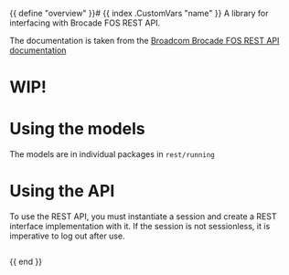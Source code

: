 {{ define "overview" }}# {{ index .CustomVars "name" }}
A library for interfacing with Brocade FOS REST API.

The documentation is taken from the [Broadcom Brocade FOS REST API documentation](https://docs.broadcom.com/doc/FOS-82X-REST-API-RM)

# WIP!

# Using the models

The models are in individual packages in `rest/running`

# Using the API

To use the REST API, you must instantiate a session and create a REST interface implementation with it. If the session is not sessionless, it is imperative to log out after use.

```go

```
{{ end }}